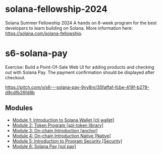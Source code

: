 # solana-fellowship-2024 

Solana Summer Fellowship 2024 A hands on 8-week program for the best developers to learn building on Solana. More information here: https://solana.com/solana-fellowship.

# s6-solana-pay

Exercise: Build a Point-Of-Sale Web UI for adding products and checking out with Solana Pay. The payment confirmation should be displayed after checkout.

<https://pitch.com/v/s6---solana-pay-9vy8nr/35faffaf-fcbe-419f-b279-d9cdfb26fd8b>


## Modules

- [Module 1: Introduction to Solana Wallet [cli wallet]](https://github.com/erwinqxy/solana-fellowship-2024/tree/main/s1-introduction)
- [Module 2: Token Program [spl-token library]](https://github.com/erwinqxy/solana-fellowship-2024/tree/main/s2-token-program)
- [Module 3: On-chain Introduction [anchor]](https://github.com/erwinqxy/solana-fellowship-2024/tree/main/s3-onchain-introduction)
- [Module 4: On-chain Introduction Native [Native]](https://github.com/erwinqxy/solana-fellowship-2024/tree/main/s4-onchain-introduction-native)
- [Module 5: Introduction to Program Security [Security]](https://github.com/erwinqxy/solana-fellowship-2024/tree/main/s5-introduction-to-program-security)
- [Module 6: Solana Pay [sol pay]](https://github.com/erwinqxy/solana-fellowship-2024/tree/main/s6-solana-pay)
